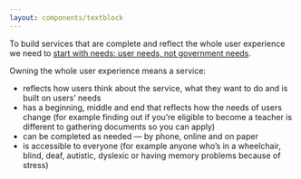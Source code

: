 ```yaml
---
layout: components/textblock
---
```

To build services that are complete and reflect the whole user experience we need to [start with needs: user needs, not government needs](https://www.dta.gov.au/standard/design-principles/#start-with-needs-user-needs-not-government-needs).

Owning the whole user experience means a service:
- reflects how users think about the service, what they want to do and is built on users’ needs
- has a beginning, middle and end that reflects how the needs of users change (for example finding out if you’re eligible to become a teacher is different to gathering documents so you can apply)
- can be completed as needed — by phone, online and on paper
- is accessible to everyone (for example anyone who’s in a wheelchair, blind, deaf, autistic, dyslexic or having memory problems because of stress)
